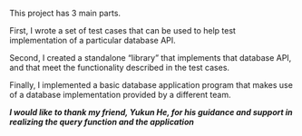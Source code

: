 This project has 3 main parts. 

First, I wrote a set of test cases that can be used to help test implementation of a particular database API. 

Second, I created a standalone “library” that implements that database API, and that meet the functionality described in the test cases. 

Finally, I implemented a basic database application program that makes use of a database implementation provided by a different team.

***I would like to thank my friend, Yukun He, for his guidance and support in realizing the query function and the application***
